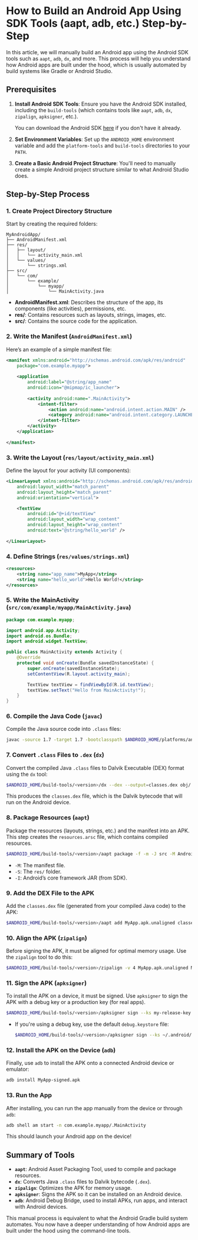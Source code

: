 
# How to Build an Android App Using SDK Tools (aapt, adb, etc.) Step-by-Step

In this article, we will manually build an Android app using the Android SDK tools such as `aapt`, `adb`, `dx`, and more. This process will help you understand how Android apps are built under the hood, which is usually automated by build systems like Gradle or Android Studio.

## Prerequisites

1. **Install Android SDK Tools**: Ensure you have the Android SDK installed, including the `build-tools` (which contains tools like `aapt`, `adb`, `dx`, `zipalign`, `apksigner`, etc.).
   
   You can download the Android SDK [here](https://developer.android.com/studio#downloads) if you don't have it already.

2. **Set Environment Variables**: Set up the `ANDROID_HOME` environment variable and add the `platform-tools` and `build-tools` directories to your `PATH`.

3. **Create a Basic Android Project Structure**:
   You'll need to manually create a simple Android project structure similar to what Android Studio does.

## Step-by-Step Process

### 1. Create Project Directory Structure

Start by creating the required folders:

```
MyAndroidApp/
├── AndroidManifest.xml
├── res/
│   ├── layout/
│   │   └── activity_main.xml
│   └── values/
│       └── strings.xml
├── src/
│   └── com/
│       └── example/
│           └── myapp/
│               └── MainActivity.java
```

- **AndroidManifest.xml**: Describes the structure of the app, its components (like activities), permissions, etc.
- **res/**: Contains resources such as layouts, strings, images, etc.
- **src/**: Contains the source code for the application.

### 2. Write the Manifest (`AndroidManifest.xml`)

Here’s an example of a simple manifest file:

```xml
<manifest xmlns:android="http://schemas.android.com/apk/res/android"
    package="com.example.myapp">
    
    <application
        android:label="@string/app_name"
        android:icon="@mipmap/ic_launcher">
        
        <activity android:name=".MainActivity">
            <intent-filter>
                <action android:name="android.intent.action.MAIN" />
                <category android:name="android.intent.category.LAUNCHER" />
            </intent-filter>
        </activity>
    </application>
    
</manifest>
```

### 3. Write the Layout (`res/layout/activity_main.xml`)

Define the layout for your activity (UI components):

```xml
<LinearLayout xmlns:android="http://schemas.android.com/apk/res/android"
    android:layout_width="match_parent"
    android:layout_height="match_parent"
    android:orientation="vertical">

    <TextView
        android:id="@+id/textView"
        android:layout_width="wrap_content"
        android:layout_height="wrap_content"
        android:text="@string/hello_world" />
    
</LinearLayout>
```

### 4. Define Strings (`res/values/strings.xml`)

```xml
<resources>
    <string name="app_name">MyApp</string>
    <string name="hello_world">Hello World!</string>
</resources>
```

### 5. Write the MainActivity (`src/com/example/myapp/MainActivity.java`)

```java
package com.example.myapp;

import android.app.Activity;
import android.os.Bundle;
import android.widget.TextView;

public class MainActivity extends Activity {
    @Override
    protected void onCreate(Bundle savedInstanceState) {
        super.onCreate(savedInstanceState);
        setContentView(R.layout.activity_main);

        TextView textView = findViewById(R.id.textView);
        textView.setText("Hello from MainActivity!");
    }
}
```

### 6. Compile the Java Code (`javac`)

Compile the Java source code into `.class` files:

```bash
javac -source 1.7 -target 1.7 -bootclasspath $ANDROID_HOME/platforms/android-29/android.jar -d obj src/com/example/myapp/MainActivity.java
```

### 7. Convert `.class` Files to `.dex` (`dx`)

Convert the compiled Java `.class` files to Dalvik Executable (DEX) format using the `dx` tool:

```bash
$ANDROID_HOME/build-tools/<version>/dx --dex --output=classes.dex obj/
```

This produces the `classes.dex` file, which is the Dalvik bytecode that will run on the Android device.

### 8. Package Resources (`aapt`)

Package the resources (layouts, strings, etc.) and the manifest into an APK. This step creates the `resources.arsc` file, which contains compiled resources.

```bash
$ANDROID_HOME/build-tools/<version>/aapt package -f -m -J src -M AndroidManifest.xml -S res -I $ANDROID_HOME/platforms/android-29/android.jar -F MyApp.apk.unaligned
```

- `-M`: The manifest file.
- `-S`: The `res/` folder.
- `-I`: Android’s core framework JAR (from SDK).

### 9. Add the DEX File to the APK

Add the `classes.dex` file (generated from your compiled Java code) to the APK:

```bash
$ANDROID_HOME/build-tools/<version>/aapt add MyApp.apk.unaligned classes.dex
```

### 10. Align the APK (`zipalign`)

Before signing the APK, it must be aligned for optimal memory usage. Use the `zipalign` tool to do this:

```bash
$ANDROID_HOME/build-tools/<version>/zipalign -v 4 MyApp.apk.unaligned MyApp.apk
```

### 11. Sign the APK (`apksigner`)

To install the APK on a device, it must be signed. Use `apksigner` to sign the APK with a debug key or a production key (for real apps).

```bash
$ANDROID_HOME/build-tools/<version>/apksigner sign --ks my-release-key.jks --out MyApp-signed.apk MyApp.apk
```

- If you're using a debug key, use the default `debug.keystore` file:
  ```bash
  $ANDROID_HOME/build-tools/<version>/apksigner sign --ks ~/.android/debug.keystore --out MyApp-signed.apk MyApp.apk
  ```

### 12. Install the APK on the Device (`adb`)

Finally, use `adb` to install the APK onto a connected Android device or emulator:

```bash
adb install MyApp-signed.apk
```

### 13. Run the App

After installing, you can run the app manually from the device or through `adb`:

```bash
adb shell am start -n com.example.myapp/.MainActivity
```

This should launch your Android app on the device!

## Summary of Tools

- **`aapt`**: Android Asset Packaging Tool, used to compile and package resources.
- **`dx`**: Converts Java `.class` files to Dalvik bytecode (`.dex`).
- **`zipalign`**: Optimizes the APK for memory usage.
- **`apksigner`**: Signs the APK so it can be installed on an Android device.
- **`adb`**: Android Debug Bridge, used to install APKs, run apps, and interact with Android devices.

This manual process is equivalent to what the Android Gradle build system automates. You now have a deeper understanding of how Android apps are built under the hood using the command-line tools.
